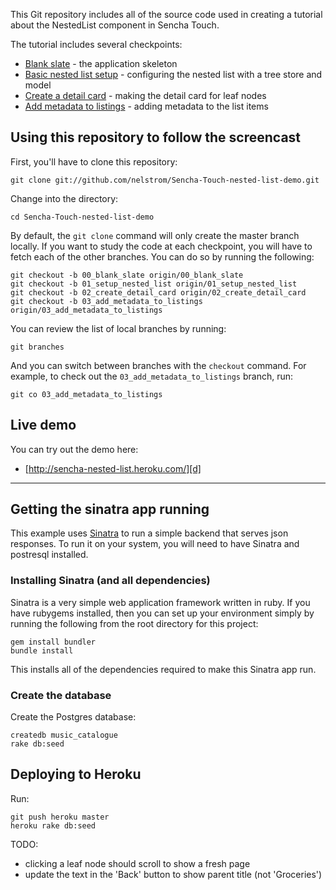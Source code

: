 This Git repository includes all of the source code used in creating a tutorial about the NestedList component in Sencha Touch.

The tutorial includes several checkpoints:

* [Blank slate][00] - the application skeleton
* [Basic nested list setup][01] - configuring the nested list with a tree store and model
* [Create a detail card][02] - making the detail card for leaf nodes
* [Add metadata to listings][03] - adding metadata to the list items

Using this repository to follow the screencast
----------------------------------------------

First, you'll have to clone this repository:

    git clone git://github.com/nelstrom/Sencha-Touch-nested-list-demo.git

Change into the directory:

    cd Sencha-Touch-nested-list-demo

By default, the `git clone` command will only create the master branch locally. If you want to study the code at each checkpoint, you will have to fetch each of the other branches. You can do so by running the following:

    git checkout -b 00_blank_slate origin/00_blank_slate
    git checkout -b 01_setup_nested_list origin/01_setup_nested_list
    git checkout -b 02_create_detail_card origin/02_create_detail_card
    git checkout -b 03_add_metadata_to_listings origin/03_add_metadata_to_listings

You can review the list of local branches by running:

    git branches

And you can switch between branches with the `checkout` command. For example, to check out the `03_add_metadata_to_listings` branch, run:

    git co 03_add_metadata_to_listings

Live demo
---------

You can try out the demo here:

* [http://sencha-nested-list.heroku.com/][d]

[00]: https://github.com/nelstrom/Sencha-Touch-nested-list-demo/tree/00_blank_slate
[01]: https://github.com/nelstrom/Sencha-Touch-nested-list-demo/tree/01_setup_nested_list
[02]: https://github.com/nelstrom/Sencha-Touch-nested-list-demo/tree/02_create_detail_card
[03]: https://github.com/nelstrom/Sencha-Touch-nested-list-demo/tree/03_add_metadata_to_listings

[d]: http://sencha-nested-list.heroku.com/

------

## Getting the sinatra app running ##

This example uses [Sinatra][] to run a simple backend that serves json responses. To run it on your system, you will need to have Sinatra and postresql installed.

### Installing Sinatra (and all dependencies) ###

Sinatra is a very simple web application framework written in ruby. If you have rubygems installed, then you can set up your environment simply by running the following from the root directory for this project:

    gem install bundler
    bundle install

This installs all of the dependencies required to make this Sinatra app run.

### Create the database ###

Create the Postgres database:

    createdb music_catalogue
    rake db:seed

## Deploying to Heroku ##

Run:

    git push heroku master
    heroku rake db:seed

TODO:

* clicking a leaf node should scroll to show a fresh page
* update the text in the 'Back' button to show parent title (not 'Groceries')

[eg]: http://dev.sencha.com/deploy/touch/examples/nestedlist/
[Sinatra]: http://www.sinatrarb.com/